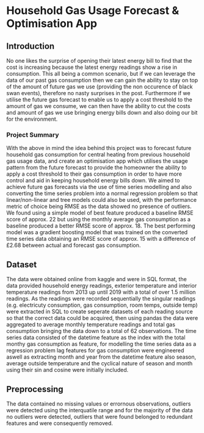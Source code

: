 # Household Gas Usage Forecast & Optimisation App
## Introduction
No one likes the surprise of opening their latest energy bill to find that the cost is increasing because the latest energy readings show a rise in consumption. This all being a common scenario, but if we can leverage the data of our past gas consumption then we can gain the ability to stay on top of the amount of future gas we use (providing the non occurence of black swan events), therefore no nasty surprises in the post. Furthermore if we utilise the future gas forecast to enable us to apply a cost threshold to the amount of gas we consume, we can then have the ability to cut the costs and amount of gas we use bringing energy bills down and also doing our bit for the environment.

### Project Summary
With the above in mind the idea behind this project was to forecast future household gas consumption for central heating from previous household gas usage data, and create an optimisation app which utilises the usage pattern from the future forecast to provide the homeowner the ability to apply a cost threshold to their gas consumption in order to have more control and aid in keeping household energy bills down. We aimed to achieve future gas forecasts via the use of time series modelling and also converting the time series problem into a normal regression problem so that linear/non-linear and tree models could also be used, with the performance metric of choice being RMSE as the data showed no presence of outliers. We found using a simple model of best feature produced a baseline RMSE score of approx. 22 but using the monthly average gas consumption as a baseline produced a better RMSE score of approx. 18. The best performing model was a gradient boosting model that was trained on the converted time series data obtaining an RMSE score of approx. 15 with a difference of £2.68 between actual and forecast gas consumption.

## Dataset
The data were obtained online from kaggle and were in SQL format, the data provided household energy readings, exterior temperature and interior temperature readings from 2013 up until 2019 with a total of over 1.5 million readings. As the readings were recorded sequentially the singular readings (e.g. electricuty consumption, gas consumption, room temps, outside temp) were extracted in SQL to create seperate datasets of each reading source so that the correct data could be acquired, then using pandas the data were aggregated to average monthly temperature readings and total gas consumption bringing the data down to a total of 62 observations. The time series data consisted of the datetime feature as the index with the total monthy gas consumption as feature, for modelling the time series data as a regression problem lag features for gas consumption were engineered aswell as extracting month and year from the datetime feature also season, average outside temperature and the cyclical nature of season and month using their sin and cosine were initially included.

## Preprocessing
The data contained no missing values or errornous observations, outliers were detected using the interquatile range and for the majority of the data no outliers were detected, outliers that were found belonged to redundant features and were consequently removed.
